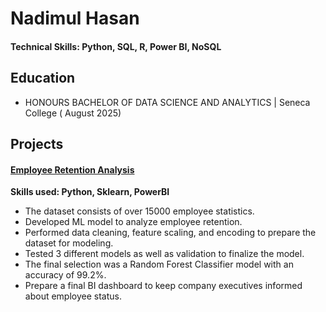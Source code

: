 # Nadimul Hasan

#### Technical Skills: Python, SQL, R, Power BI, NoSQL

## Education 			        		
- HONOURS BACHELOR OF DATA SCIENCE AND ANALYTICS | Seneca College ( August 2025)

## Projects
#### [Employee Retention Analysis](https://github.com/Nadimul2/analysis_project/tree/main)

**Skills used: Python, Sklearn, PowerBI**
- The dataset consists of over 15000 employee statistics. 
- Developed ML model to analyze employee retention.
-	Performed data cleaning, feature scaling, and encoding to prepare the dataset for modeling.
-	Tested 3 different models as well as validation to finalize the model. 
-	The final selection was a Random Forest Classifier model with an accuracy of 99.2%.
-	Prepare a final BI dashboard to keep company executives informed about employee status.


